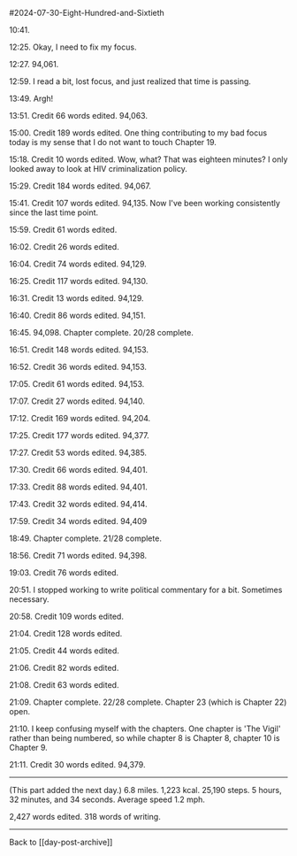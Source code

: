 #2024-07-30-Eight-Hundred-and-Sixtieth

10:41.  

12:25.  Okay, I need to fix my focus.

12:27.  94,061.

12:59.  I read a bit, lost focus, and just realized that time is passing.

13:49.  Argh!

13:51.  Credit 66 words edited.  94,063.

15:00.  Credit 189 words edited.  One thing contributing to my bad focus today is my sense that I do not want to touch Chapter 19.

15:18.  Credit 10 words edited.  Wow, what?  That was eighteen minutes?  I only looked away to look at HIV criminalization policy.

15:29.  Credit 184 words edited.  94,067.

15:41.  Credit 107 words edited.  94,135.  Now I've been working consistently since the last time point.

15:59.  Credit 61 words edited.  

16:02.  Credit 26 words edited.

16:04.  Credit 74 words edited.  94,129.

16:25.  Credit 117 words edited.  94,130.

16:31.  Credit 13 words edited.  94,129.

16:40.  Credit 86 words edited.  94,151.

16:45.  94,098.  Chapter complete.  20/28 complete.

16:51.  Credit 148 words edited.  94,153.

16:52.  Credit 36 words edited.  94,153.

17:05.  Credit 61 words edited.  94,153.

17:07.  Credit 27 words edited.  94,140.

17:12.  Credit 169 words edited.  94,204.

17:25.  Credit 177 words edited.  94,377.

17:27.  Credit 53 words edited.  94,385.

17:30.  Credit 66 words edited.  94,401.

17:33.  Credit 88 words edited.  94,401.

17:43.  Credit 32 words edited.  94,414.

17:59.  Credit 34 words edited.  94,409

18:49.  Chapter complete.  21/28 complete.

18:56.  Credit 71 words edited.  94,398.

19:03.  Credit 76 words edited.  

20:51.  I stopped working to write political commentary for a bit.  Sometimes necessary.

20:58.  Credit 109 words edited.  

21:04.  Credit 128 words edited.

21:05.  Credit 44 words edited.  

21:06.  Credit 82 words edited.

21:08.  Credit 63 words edited.

21:09.  Chapter complete.  22/28 complete.  Chapter 23 (which is Chapter 22) open.

21:10.  I keep confusing myself with the chapters.  One chapter is 'The Vigil' rather than being numbered, so while chapter 8 is Chapter 8, chapter 10 is Chapter 9.

21:11.  Credit 30 words edited.  94,379.

---
(This part added the next day.)  6.8 miles.  1,223 kcal.  25,190 steps.  5 hours, 32 minutes, and 34 seconds.  Average speed 1.2 mph.

2,427 words edited.  318 words of writing.

---
Back to [[day-post-archive]]